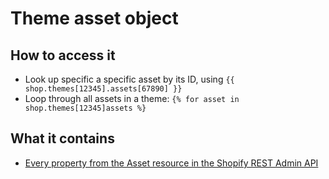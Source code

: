 # Theme asset object

## How to access it

* Look up specific a specific asset by its ID, using `{{ shop.themes[12345].assets[67890] }}` 
* Loop through all assets in a theme: `{% for asset in shop.themes[12345]assets %}`

## What it contains

* [Every property from the Asset resource in the Shopify REST Admin API](https://shopify.dev/docs/admin-api/rest/reference/online-store/asset)

